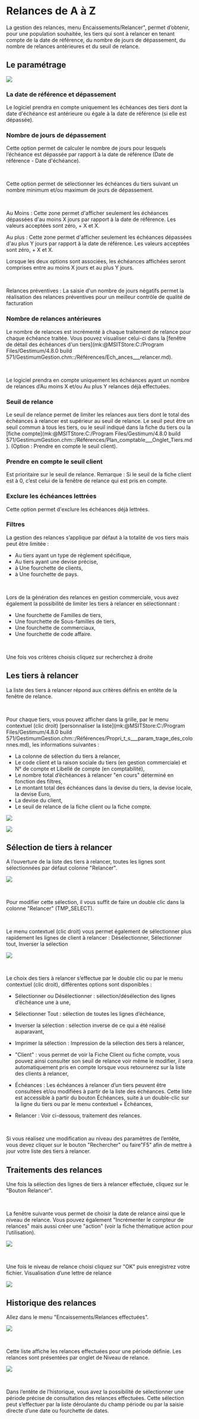 # Relances de A à Z


La gestion des relances, menu Encaissements/Relancer", permet d’obtenir, 
 pour une population souhaitée, les tiers qui sont à relancer en tenant 
 compte de la date de référence, du nombre de jours de dépassement, du 
 nombre de relances antérieures et du seuil de relance.


## Le paramétrage


![](../../assets/images/Relances/RelancesAZ/Filtres_relances.png)


### La date de référence et dépassement


Le logiciel prendra en compte uniquement les échéances des tiers dont 
 la date d'échéance est antérieure ou égale à la date de référence (si 
 elle est dépassée).


### Nombre de jours de dépassement


Cette option permet de calculer le nombre de jours pour lesquels l’échéance 
 est dépassée par rapport à la date de référence (Date de référence - Date 
 d'échéance).


 


Cette option permet de sélectionner les échéances du tiers suivant un 
 nombre minimum et/ou maximum de jours de dépassement.


 


Au Moins 
 : Cette zone permet d'afficher seulement les échéances dépassées d'au 
 moins X jours par rapport à la date de référence. Les valeurs acceptées 
 sont zéro, + X et X.


Au plus : 
 Cette zone permet d'afficher seulement les échéances dépassées d'au plus 
 Y jours par rapport à la date de référence. Les valeurs acceptées sont 
 zéro, + X et X.


Lorsque les deux options sont associées, les échéances affichées seront 
 comprises entre au moins X jours et au plus Y jours.


 


Relances préventives : La saisie 
 d'un nombre de jours négatifs permet la réalisation des relances préventives 
 pour un meilleur contrôle de qualité de facturation


### Nombre de relances antérieures


Le nombre de relances est incrémenté à chaque traitement de relance 
 pour chaque échéance traitée. Vous pouvez visualiser celui-ci dans la 
 [fenêtre 
 de détail des échéances d'un tiers](mk:@MSITStore:C:/Program Files/Gestimum/4.8.0 build 571/GestimumGestion.chm::/Références/Ech_ances___relancer.md).


 


Le logiciel prendra en compte uniquement les échéances ayant un nombre 
 de relances d’Au moins X et/ou Au plus Y relances déjà effectuées.


### Seuil de relance


Le seuil de relance permet de limiter les relances aux tiers dont le 
 total des échéances à relancer est supérieur au seuil de relance. Le seuil 
 peut être un seuil commun à tous les tiers, ou le seuil indiqué dans la 
 fiche du tiers ou la [fiche 
 compte](mk:@MSITStore:C:/Program Files/Gestimum/4.8.0 build 571/GestimumGestion.chm::/Références/Plan_comptable___Onglet_Tiers.md). (Option 
 : Prendre en compte le seuil client).


### Prendre en compte le seuil client


Est prioritaire sur le seuil de relance. Remarque 
 : Si le seuil de la fiche client est à 0, c’est celui de la fenêtre de 
 relance qui est pris en compte.


### Exclure les échéances lettrées


Cette option permet d'exclure les échéances déjà lettrées.


### Filtres


La gestion des relances s’applique par défaut à la totalité de vos tiers 
 mais peut être limitée :


* Au tiers ayant 
 un type de règlement spécifique,
* Au tiers ayant 
 une devise précise,
* à Une fourchette 
 de clients,
* à Une fourchette 
 de pays.


 


Lors de la génération des relances en gestion commerciale, vous avez 
 également la possibilité de limiter les tiers à relancer en sélectionnant 
 :


* Une fourchette 
 de Familles de tiers,
* Une fourchette 
 de Sous-familles de tiers,
* Une fourchette 
 de commerciaux,
* Une fourchette 
 de code affaire.


 


Une fois vos critères choisis cliquez sur recherchez à droite


## Les tiers à relancer


La liste des tiers à relancer répond aux critères définis en entête 
 de la fenêtre de relance.


 


Pour chaque tiers, vous pouvez afficher dans la grille, par le menu 
 contextuel (clic droit) [personnaliser 
 la liste](mk:@MSITStore:C:/Program Files/Gestimum/4.8.0 build 571/GestimumGestion.chm::/Références/Propri_t_s___param_trage_des_colonnes.md), les informations suivantes :


* La colonne de sélection 
 du tiers à relancer,
* Le code client 
 et la raison sociale du tiers (en gestion commerciale) et N° de compte 
 et Libellé de compte (en comptabilité),
* Le nombre total 
 d’échéances à relancer "en cours" déterminé en fonction 
 des filtres,
* Le montant total 
 des échéances dans la devise du tiers, la devise locale, la devise 
 Euro,
* La devise du client,
* Le seuil de relance 
 de la fiche client ou la fiche compte.


![](../../assets/images/Relances/RelancesAZ/Personnaliser_la_liste.png)


![](../../assets/images/Relances/RelancesAZ/Clients_a_relancer.png)


## Sélection de tiers à relancer


A l’ouverture de la liste des tiers à relancer, 
 toutes les lignes sont sélectionnées par défaut colonne "Relancer".


![](../../assets/images/Relances/RelancesAZ/Clients_selectionnes.png)


 


Pour modifier cette sélection, il vous suffit 
 de faire un double clic dans la colonne "Relancer" (TMP\_SELECT).


 


Le menu contextuel (clic droit) vous permet 
 également de sélectionner plus rapidement les lignes de client à relancer 
 : Désélectionner, Sélectionner tout, Inverser la sélection


![](../../assets/images/Relances/RelancesAZ/Menu_contextuel_relance.png)


 


Le choix des tiers à relancer s’effectue par 
 le double clic ou par le menu contextuel (clic droit), différentes options 
 sont disponibles :


* Sélectionner ou 
 Désélectionner : sélection/désélection des lignes d’échéance une à 
 une,
* Sélectionner Tout 
 : sélection de toutes les lignes d’échéance,
* Inverser la sélection 
 : sélection inverse de ce qui a été réalisé auparavant,
* Imprimer la sélection 
 : Impression de la sélection des tiers à relancer,


* "Client" 
 : vous permet de voir la Fiche Client ou fiche compte, vous pouvez 
 ainsi consulter son seuil de relance voir même le modifier, il sera 
 automatiquement pris en compte lorsque vous retournerez sur la liste 
 des clients à relancer,
* Échéances : Les 
 échéances à relancer d’un tiers peuvent être consultées et/ou modifiées 
 à partir de la liste des échéances. Cette liste est accessible à partir 
 du bouton Échéances, suite à un double-clic sur la ligne du tiers 
 ou par le menu contextuel + Échéances,
* Relancer : Voir 
 ci-dessous, traitement des relances.


 


Si vous réalisez une modification au niveau 
 des paramètres de l’entête, vous devez cliquer sur le bouton "Rechercher" 
 ou faire"F5" afin de mettre à jour votre liste des tiers à relancer.


## Traitements des relances


Une fois la sélection des lignes de tiers à 
 relancer effectuée, cliquez sur le "Bouton Relancer".


 


La fenêtre suivante vous permet de choisir la 
 date de relance ainsi que le niveau de relance. Vous pouvez également 
 "Incrémenter le compteur de relances" mais aussi créer une "action" 
 (voir la fiche thématique action pour l’utilisation).


![](../../assets/images/Relances/RelancesAZ/Nouvelle_relance.png)


 


Une fois le niveau de relance choisi cliquez 
 sur "OK" puis enregistrez votre fichier. Visualisation d’une 
 lettre de relance


![](../../assets/images/Relances/RelancesAZ/Apercu_lettre_relance.png)


## Historique des relances


Allez dans le menu "Encaissements/Relances 
 effectuées".


![](../../assets/images/Relances/RelancesAZ/Menu_Relances_effectuees.png)


 


Cette liste affiche les relances effectuées 
 pour une période définie. Les relances sont présentées par onglet de Niveau 
 de relance.


![](../../assets/images/Relances/RelancesAZ/Relances_effectuees.png)


 


Dans l’entête de l’historique, vous avez la 
 possibilité de sélectionner une période précise de consultation des relances 
 effectuées. Cette sélection peut s’effectuer par la liste déroulante du 
 champ période ou par la saisie directe d’une date ou fourchette de dates.


